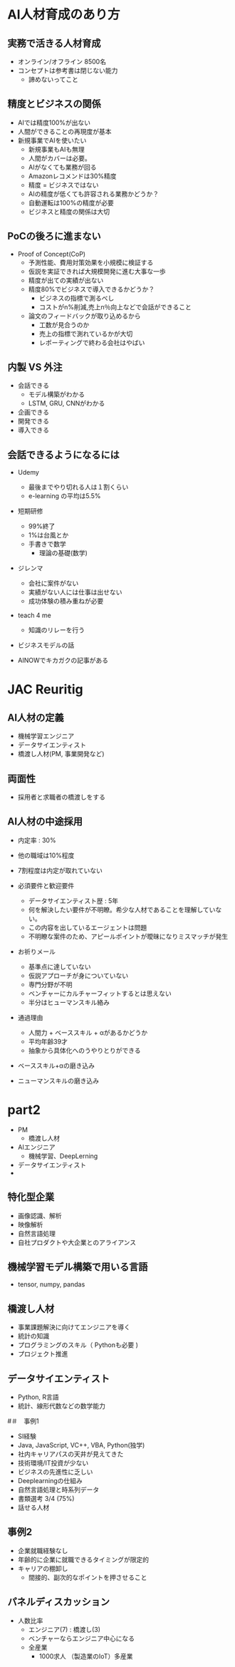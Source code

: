 # AI人材育成のあり方

## 実務で活きる人材育成

- オンライン/オフライン 8500名
- コンセプトは参考書は閉じない能力
  - 諦めないってこと

## 精度とビジネスの関係

- AIでは精度100%が出ない
- 人間ができることの再現度が基本
- 新規事業でAIを使いたい
  - 新規事業もAIも無理
  - 人間がカバーは必要。
  - AIがなくても業務が回る
  - Amazonレコメンドは30%精度
  - 精度 = ビジネスではない
  - AIの精度が低くても許容される業務かどうか？
  - 自動運転は100%の精度が必要
  - ビジネスと精度の関係は大切

## PoCの後ろに進まない

- Proof of Concept(CoP)
  - 予測性能、費用対策効果を小規模に検証する
  - 仮説を実証できれば大規模開発に進む大事な一歩
  - 精度が出ての実績が出ない
  - 精度80%でビジネスで導入できるかどうか？
    - ビジネスの指標で測るべし
    - コストがn%削減,売上n％向上などで会話ができること
  - 論文のフィードバックが取り込めるから
    - 工数が見合うのか
    - 売上の指標で測れているかが大切
    - レポーティングで終わる会社はやばい

## 内製 VS 外注

- 会話できる
  - モデル構築がわかる
  - LSTM, GRU, CNNがわかる
- 企画できる
- 開発できる
- 導入できる

## 会話できるようになるには

- Udemy
  - 最後までやり切れる人は１割くらい
  - e-learning の平均は5.5%

- 短期研修
  - 99%終了
  - 1%は台風とか
  - 手書きで数学
    - 理論の基礎(数学)

- ジレンマ
  - 会社に案件がない
  - 実績がない人には仕事は出せない
  - 成功体験の積み重ねが必要

- teach 4 me
  - 知識のリレーを行う

- ビジネスモデルの話
- AINOWでキカガクの記事がある

# JAC Reuritig

## AI人材の定義

- 機械学習エンジニア
- データサイエンティスト
- 橋渡し人材(PM, 事業開発など)

## 両面性
- 採用者と求職者の橋渡しをする

## AI人材の中途採用

- 内定率 : 30%
- 他の職域は10%程度
- 7割程度は内定が取れていない

- 必須要件と歓迎要件
  - データサイエンティスト歴 : 5年
  - 何を解決したい要件が不明瞭。希少な人材であることを理解していない。
  - この内容を出しているエージェントは問題
  - 不明瞭な案件のため、アピールポイントが曖昧になりミスマッチが発生

- お祈りメール
  - 基準点に達していない
  - 仮説アプローチが身についていない
  - 専門分野が不明
  - ベンチャーにカルチャーフィットするとは思えない
  - 半分はヒューマンスキル絡み
- 通過理由
  - 人間力 + ベーススキル + αがあるかどうか
  - 平均年齢39才
  - 抽象から具体化へのうやりとりができる

- ベーススキル+αの磨き込み
- ニューマンスキルの磨き込み

# part2

- PM
  - 橋渡し人材
- AIエンジニア
  - 機械学習、DeepLerning
- データサイエンティスト
- 

## 特化型企業

- 画像認識、解析
- 映像解析
- 自然言語処理
- 自社プロダクトや大企業とのアライアンス

## 機械学習モデル構築で用いる言語

- tensor, numpy, pandas

## 橋渡し人材

- 事業課題解決に向けてエンジニアを導く
- 統計の知識
- プログラミングのスキル（ Pythonも必要 )
- プロジェクト推進

## データサイエンティスト

- Python, R言語
- 統計、線形代数などの数学能力

#＃　事例1

- SI経験
- Java, JavaScript, VC++, VBA, Python(独学)
- 社内キャリアパスの天井が見えてきた
- 技術環境/IT投資が少ない
- ビジネスの先進性に乏しい
- Deeplearningの仕組み
- 自然言語処理と時系列データ
- 書類選考 3/4 (75%)
- 話せる人材

## 事例2

- 企業就職経験なし
- 年齢的に企業に就職できるタイミングが限定的
- キャリアの棚卸し
  - 間接的、副次的なポイントを押させること

## パネルディスカッション

- 人数比率
  - エンジニア(7) : 橋渡し(3)
  - ベンチャーならエンジニア中心になる
  - 全産業
    - 1000求人 （製造業のIoT）多産業